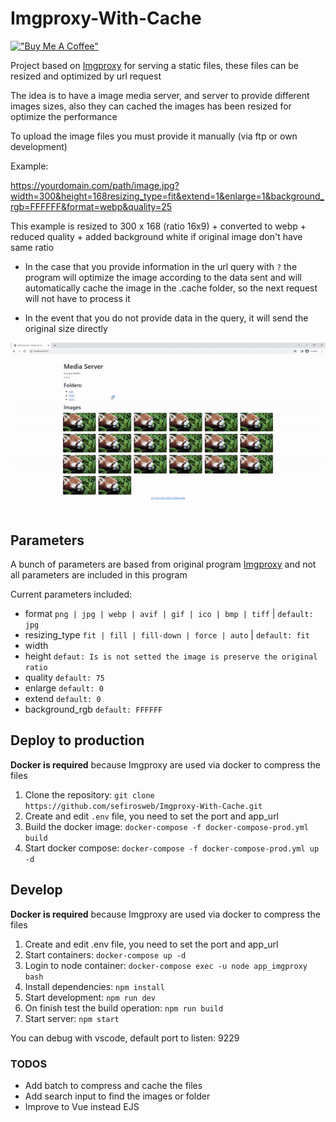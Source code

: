 # Imgproxy-With-Cache

[!["Buy Me A Coffee"](https://www.buymeacoffee.com/assets/img/custom_images/orange_img.png)](https://www.buymeacoffee.com/sefirosweb)

Project based on [Imgproxy](https://github.com/imgproxy/imgproxy) for serving a static files, these files can be resized and optimized by url request

The idea is to have a image media server, and server to provide different images sizes, also they can cached the images has been resized for optimize the performance

To upload the image files you must provide it manually (via ftp or own development)

Example:

https://yourdomain.com/path/image.jpg?width=300&height=168resizing_type=fit&extend=1&enlarge=1&background_rgb=FFFFFF&format=webp&quality=25

This example is resized to 300 x 168 (ratio 16x9) + converted to webp + reduced quality + added background white if original image don't have same ratio

- In the case that you provide information in the url query with `?` the program will optimize the image according to the data sent and will automatically cache the image in the .cache folder, so the next request will not have to process it

- In the event that you do not provide data in the query, it will send the original size directly

![image](https://raw.githubusercontent.com/sefirosweb/Imgproxy-With-Cache/master/docs/how_to.gif)

## Parameters

A bunch of parameters are based from original program [Imgproxy](https://docs.imgproxy.net/generating_the_url) and not all parameters are included in this program

Current parameters included:

- format `png | jpg | webp | avif | gif | ico | bmp | tiff` | `default: jpg`
- resizing_type `fit | fill | fill-down | force | auto` | `default: fit`
- width
- height `defaut: Is is not setted the image is preserve the original ratio`
- quality `default: 75`
- enlarge `default: 0`
- extend `default: 0`
- background_rgb `default: FFFFFF`

## Deploy to production

**Docker is required** because Imgproxy are used via docker to compress the files

1. Clone the repository: `git clone https://github.com/sefirosweb/Imgproxy-With-Cache.git`
2. Create and edit `.env` file, you need to set the port and app_url
3. Build the docker image: `docker-compose -f docker-compose-prod.yml build`
4. Start docker compose: `docker-compose -f docker-compose-prod.yml up -d`

## Develop

**Docker is required** because Imgproxy are used via docker to compress the files

1. Create and edit .env file, you need to set the port and app_url
2. Start containers: `docker-compose up -d`
3. Login to node container: `docker-compose exec -u node app_imgproxy bash`
4. Install dependencies: `npm install`
5. Start development: `npm run dev`
6. On finish test the build operation: `npm run build`
7. Start server: `npm start`

You can debug with vscode, default port to listen: 9229

### TODOS

- Add batch to compress and cache the files
- Add search input to find the images or folder
- Improve to Vue instead EJS
